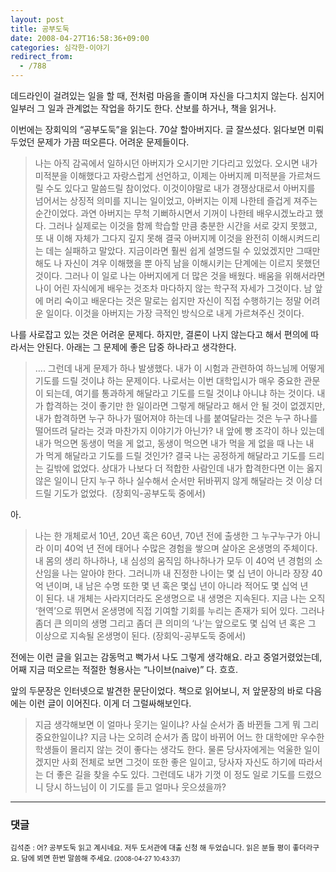 ```yaml
---
layout: post
title: 공부도둑
date: 2008-04-27T16:58:36+09:00
categories: 심각한-이야기
redirect_from:
  - /788
---
```


데드라인이 걸려있는 일을 할 때, 전처럼 마음을 졸이며 자신을 다그치지 않는다. 심지어 일부러 그 일과 관계없는 작업을 하기도 한다. 산보를 하거나, 책을 읽거나.

이번에는 장회익의 “공부도둑”을 읽는다. 70살 할아버지다. 글 잘쓰셨다. 읽다보면 미뤄두었던 문제가 가끔 떠오른다. 어려운 문제들이다.

> 나는 아직 감곡에서 일하시던 아버지가 오시기만 기다리고 있었다. 오시면 내가 미적분을 이해했다고 자랑스럽게 선언하고, 이제는 아버지께 미적분을 가르쳐드릴 수도 있다고 말씀드릴 참이었다. 이것이야말로 내가 경쟁상대로서 아버지를 넘어서는 상징적 의미를 지니는 일이었고, 아버지는 이제 나한테 즐겁게 져주는 순간이었다. 과연 아버지는 무척 기뻐하시면서 기꺼이 나한테 배우시겠노라고 했다. 그러나 실제로는 이것을 함께 학습할 만큼 충분한 시간을 서로 갖지 못했고, 또 내 이해 자체가 그다지 깊지 못해 결국 아버지께 이것을 완전히 이해시켜드리는 데는 실패하고 말았다. 지금이라면 훨씬 쉽게 설명드릴 수 있었겠지만 그때만 해도 나 자신이 겨우 이해했을 뿐 아직 남을 이해시키는 단계에는 이르지 못했던 것이다. 그러나 이 일로 나는 아버지에게 더 많은 것을 배웠다. 배움을 위해서라면 나이 어린 자식에게 배우는 것조차 마다하지 않는 학구적 자세가 그것이다. 남 앞에 머리 숙이고 배운다는 것은 말로는 쉽지만 자신이 직접 수행하기는 정말 어려운 일이다. 이것을 아버지는 가장 극적인 방식으로 내게 가르쳐주신 것이다.

나를 사로잡고 있는 것은 어려운 문제다. 하지만, 결론이 나지 않는다고 해서 편의에 따라서는 안된다. 아래는 그 문제에 좋은 답중 하나라고 생각한다.

> …. 그런데 내게 문제가 하나 발생했다. 내가 이 시험과 관련하여 하느님께 어떻게 기도를 드릴 것이냐 하는 문제이다. 나로서는 이번 대학입시가 매우 중요한 관문이 되는데, 여기를 통과하게 해달라고 기도를 드릴 것이냐 아니냐 하는 것이다. 내가 합격하는 것이 좋기만 한 일이라면 그렇게 해달라고 해서 안 될 것이 없겠지만, 내가 합격하면 누구 하나가 떨어져야 하는데 나를 붙여달라는 것은 누구 하나를 떨어뜨려 달라는 것과 마찬가지 이야기가 아닌가? 내 앞에 빵 조각이 하나 있는데 내가 먹으면 동생이 먹을 게 없고, 동생이 먹으면 내가 먹을 게 없을 때 나는 내가 먹게 해달라고 기도를 드릴 것인가? 결국 나는 공정하게 해달라고 기도를 드리는 길밖에 없었다. 상대가 나보다 더 적합한 사람인데 내가 합격한다면 이는 옳지 않은 일이니 단지 누구 하나 실수해서 순서만 뒤바뀌지 않게 해달라는 것 이상 더 드릴 기도가 없었다.  (장회익-공부도둑 중에서)

아.

> 나는 한 개체로서 10년, 20년 혹은 60년, 70년 전에 출생한 그 누구누구가 아니라 이미 40억 년 전에 태어나 수많은 경험을 쌓으며 살아온 온생명의 주체이다. 내 몸의 생리 하나하나, 내 심성의 움직임 하나하나가 모두 이 40억 년 경험의 소산임을 나는 알아야 한다. 그러니까 내 진정한 나이는 몇 십 년이 아니라 장장 40억 년이며, 내 남은 수명 또한 몇 년 혹은 몇십 년이 아니라 적어도 몇 십억 년이 된다. 내 개체는 사라지더라도 온생명으로 내 생명은 지속된다. 지금 나는 오직 ‘현역’으로 뛰면서 온생명에 직접 기여할 기회를 누리는 존재가 되어 있다. 그러나 좀더 큰 의미의 생명 그리고 좀더 큰 의미의 ‘나’는 앞으로도 몇 십억 년 혹은 그 이상으로 지속될 온생명이 된다. (장회익-공부도둑 중에서)

전에는 이런 글을 읽고는 감동먹고 뻑가서 나도 그렇게 생각해요. 라고 중얼거렸었는데, 어째 지금 떠오르는 적절한 형용사는 “나이브(naive)” 다. 흐흐.

앞의 두문장은 인터넷으로 발견한 문단이었다. 책으로 읽어보니, 저 앞문장의 바로 다음에는 이런 글이 이어진다. 이게 더 그럴싸해보인다.

> 지금 생각해보면 이 얼마나 웃기는 일이냐? 사실 순서가 좀 바뀐들 그게 뭐 그리 중요한일이냐? 지금 나는 오히려 순서가 좀 많이 바뀌어 어느 한 대학에만 우수한 학생들이 몰리지 않는 것이 좋다는 생각도 한다. 물론 당사자에게는 억울한 일이겠지만 사회 전체로 보면 그것이 또한 좋은 일이고, 당사자 자신도 하기에 따라서는 더 좋은 길을 찾을 수도 있다. 그런데도 내가 기껏 이 정도 일로 기도를 드렸으니 당시 하느님이 이 기도를 듣고 얼마나 웃으셨을까?



* * *

### 댓글



<!--- cmt:1155 --->
<!--- mail: --->
<!--- parent:0 --->

<small class=comment>김석준 : 어? 공부도둑 읽고 계시네요. 저두 도서관에 대출 신청 해 두었습니다. 읽은 분들 평이 좋더라구요. 담에 뵈면 한번 말씀해 주세요. <small>(2008-04-27 10:43:37)</small></small>

